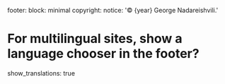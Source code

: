 footer:
  block: minimal
  copyright:
    notice: '© {year} George Nadareishvili.'
  # For multilingual sites, show a language chooser in the footer?
  show_translations: true